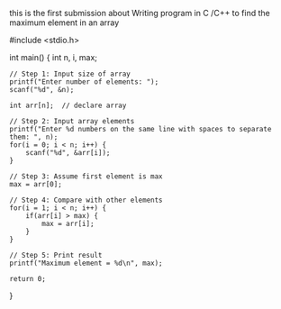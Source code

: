 this is the first submission about Writing program in C /C++ to find the maximum element in an array

#include <stdio.h>

int main() {
    int n, i, max;

    // Step 1: Input size of array
    printf("Enter number of elements: ");
    scanf("%d", &n);

    int arr[n];  // declare array

    // Step 2: Input array elements
    printf("Enter %d numbers on the same line with spaces to separate them: ", n);
    for(i = 0; i < n; i++) {
        scanf("%d", &arr[i]);
    }

    // Step 3: Assume first element is max
    max = arr[0];

    // Step 4: Compare with other elements
    for(i = 1; i < n; i++) {
        if(arr[i] > max) {
            max = arr[i];
        }
    }

    // Step 5: Print result
    printf("Maximum element = %d\n", max);

    return 0;
}

